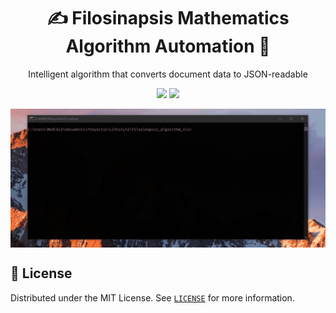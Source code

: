 <h1 align="center">✍ Filosinapsis Mathematics Algorithm Automation 📓</h1>

<p align="center">Intelligent algorithm that converts document data to JSON-readable</p>

<!-- Shields -->
<!--
  Languages, frameworks, design
  https://simpleicons.org/
-->
<p align="center">
  <!-- Python -->
  <img src="https://img.shields.io/static/v1?label=Python&message=v3.x&color=3776AB&logo=python" />
  <!-- JavaScript -->
  <img src="https://img.shields.io/static/v1?label=JavaScript&message=ES6&color=F7DF1E&logo=javascript" />
</p>

<img
  src="./.github/screenshot.gif"
  title="Screenshot of Filosinapsis Mathematics Algorithm Automation"
  alt="Screenshot of Filosinapsis Mathematics Algorithm Automation"
  align="center"
/>

## 📃 License
Distributed under the MIT License.
See [`LICENSE`](./LICENSE) for more information.

